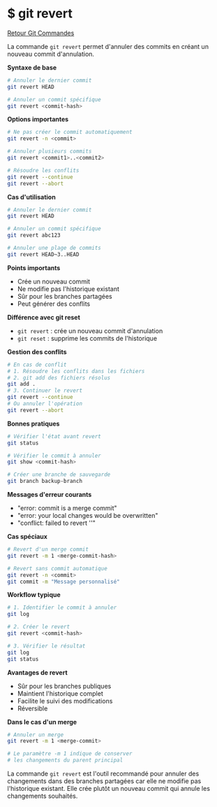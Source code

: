# $ git revert

[Retour Git Commandes](./git_commandes.md)

La commande `git revert` permet d'annuler des commits en créant un nouveau commit d'annulation. 

**Syntaxe de base** 

```bash
# Annuler le dernier commit
git revert HEAD

# Annuler un commit spécifique
git revert <commit-hash>
```

**Options importantes** 

```bash
# Ne pas créer le commit automatiquement
git revert -n <commit>

# Annuler plusieurs commits
git revert <commit1>..<commit2>

# Résoudre les conflits
git revert --continue
git revert --abort
```

**Cas d'utilisation** 

```bash
# Annuler le dernier commit
git revert HEAD

# Annuler un commit spécifique
git revert abc123

# Annuler une plage de commits
git revert HEAD~3..HEAD
```

**Points importants** 

- Crée un nouveau commit
- Ne modifie pas l'historique existant
- Sûr pour les branches partagées
- Peut générer des conflits

**Différence avec git reset** 

- `git revert` : crée un nouveau commit d'annulation
- `git reset` : supprime les commits de l'historique

**Gestion des conflits** 

```bash
# En cas de conflit
# 1. Résoudre les conflits dans les fichiers
# 2. git add des fichiers résolus
git add .
# 3. Continuer le revert
git revert --continue
# Ou annuler l'opération
git revert --abort
```

**Bonnes pratiques** 

```bash
# Vérifier l'état avant revert
git status

# Vérifier le commit à annuler
git show <commit-hash>

# Créer une branche de sauvegarde
git branch backup-branch
```

**Messages d'erreur courants** 

- "error: commit <hash> is a merge commit"
- "error: your local changes would be overwritten"
- "conflict: failed to revert '<commit>'"

**Cas spéciaux** 

```bash
# Revert d'un merge commit
git revert -m 1 <merge-commit-hash>

# Revert sans commit automatique
git revert -n <commit>
git commit -m "Message personnalisé"
```

**Workflow typique** 

```bash
# 1. Identifier le commit à annuler
git log

# 2. Créer le revert
git revert <commit-hash>

# 3. Vérifier le résultat
git log
git status
```

**Avantages de revert** 

- Sûr pour les branches publiques
- Maintient l'historique complet
- Facilite le suivi des modifications
- Réversible

**Dans le cas d'un merge** 
```bash
# Annuler un merge
git revert -m 1 <merge-commit>

# Le paramètre -m 1 indique de conserver 
# les changements du parent principal
```

La commande `git revert` est l'outil recommandé pour annuler des changements dans des branches partagées car elle ne modifie pas l'historique existant. Elle crée plutôt un nouveau commit qui annule les changements souhaités.
